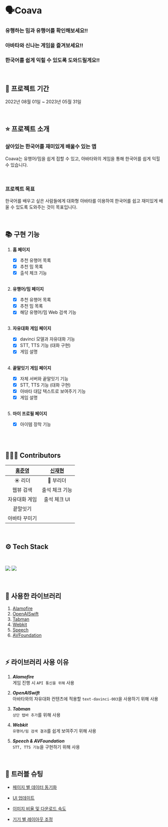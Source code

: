 <br>

# 🗣️Coava

### **유행하는 밈과 유행어를 확인해보세요!!**
### **아바타와 신나는 게임을 즐겨보세요!!**
### **한국어를 쉽게 익힐 수 있도록 도와드릴게요!!**

<br>

## 📆 프로젝트 기간

2022년 08월 01일 ~ 2023년 05월 31일

<br>

## ⭐️ 프로젝트 소개
### 살아있는 한국어를 재미있게 배울수 있는 앱
Coava는 유행어/밈을 쉽게 접할 수 있고, 아바타와의 게임을 통해 한국어를 쉽게 익힐 수 있습니다. <br>

<br>

### 프로젝트 목표
한국어를 배우고 싶은 사람들에게 대화형 아바타를 이용하여 한국어를 쉽고 재미있게 배울 수 있도록 도와주는 것이 목표입니다. <br>

<br>

## 📚 구현 기능
    
1. **홈 페이지**
    - [x] 추천 유행어 목록
    - [x] 추천 밈 목록
    - [x] 출석 체크 기능
    
    <br>
    
2. **유행어/밈 페이지**
    - [x] 추천 유행어 목록
    - [x] 추천 밈 목록
    - [x] 해당 유행어/밈 Web 검색 기능
    
    <br>
    
3. **자유대화 게임 페이지**
    - [x] davinci 모델과 자유대화 기능
    - [x] STT, TTS 기능 (대화 구현)
    - [x] 게임 설명
    
    <br>

4. **끝말잇기 게임 페이지**
    - [x] 자체 서버와 끝말잇기 기능
    - [x] STT, TTS 기능 (대화 구현)
    - [x] 아바타 대답 텍스트로 보여주기 기능
    - [x] 게임 설명
    
    <br>

5. **마이 프로필 페이지**
    - [x] 아이템 장착 기능
    
    <br>
    
<br>

## 👩🏻‍💻 Contributors

| [홍준영](https://github.com/wnsdud0721) | [신재현](https://github.com/jaehyundevdev) | 
| :----------------------------------: | :---------------------------------------: | 
|               ☀️ 리더                  |                ️🌙 부리더                     |  
|              웹뷰 검색                 |                 출석 체크 기능                |  
|              자유대화 게임              |                 출석 체크 UI                 |  
|              끝말잇기                  | 
|            아바타 꾸미기                |

<br>

## ⚙️ <b>Tech Stack</b>

<br>

<img src="https://img.shields.io/badge/Xcode-147EFB?style=for-the-badge&logo=Xcode&logoColor=white"/></a>
<img src="https://img.shields.io/badge/Swift-F05138?style=for-the-badge&logo=Swift&logoColor=white"/></a>

<br>
<div align="left">

## 🏹 사용한 라이브러리

1. [Alamofire](https://github.com/Alamofire/Alamofire)
2. [OpenAISwift](https://github.com/adamrushy/OpenAISwift)
3. [Tabman](https://github.com/uias/Tabman)
4. [Webkit](https://developer.apple.com/documentation/webkit)
5. [Speech](https://developer.apple.com/documentation/speech/)
6. [AVFoundation](https://developer.apple.com/documentation/avfoundation/)

<br>

## ⚡️ 라이브러리 사용 이유
   
1. ***Alamofire*** <br>
    게임 진행 시 `API 통신을 위해` 사용 <br>
   
2. ***OpenAISwift*** <br>
    아바타와의 자유대화 컨텐츠에 적용할 `text-davinci-003`을 사용하기 위해 사용
   
3. ***Tabman*** <br>
    `상단 탭바 추가`를 위해 사용
   
4. ***Webkit*** <br>
    `유행어/밈 검색 결과`를 쉽게 보여주기 위해 사용
   
5. ***Speech & AVFoundation*** <br>
    `STT, TTS 기능`을 구현하기 위해 사용
 
<br>

## 🔫 트러블 슈팅

- [페이지 별 데이터 동기화](https://boundless-periwinkle-f12.notion.site/762b7a714ee34fc1a82876d0ec7ead4e?pvs=4)

- [UI 업데이트](https://boundless-periwinkle-f12.notion.site/UI-72b2cb78789a44feb79eb344af85223f?pvs=4)

- [이미지 비율 및 다운로드 속도](https://boundless-periwinkle-f12.notion.site/0a66bb604b6c467c86b52d78ed5e36e6?pvs=4)

- [기기 별 레이아웃 조정](https://boundless-periwinkle-f12.notion.site/a411a7136c9240d9879d15b7d339eaa0?pvs=4)

<br>
